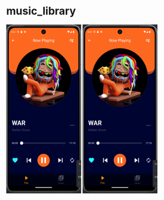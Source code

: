 # music_library

<img src="./images/demo1.png"  width="200" height="450"/>
<img src="./images/demo1.png"  width="200" height="450"/>

